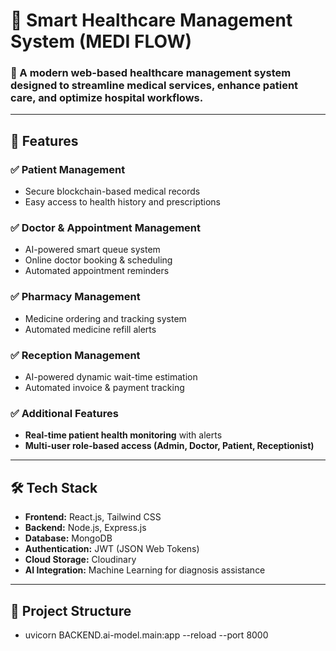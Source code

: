 # 🏥 Smart Healthcare Management System (MEDI FLOW)

### 🚀 A modern web-based healthcare management system designed to streamline medical services, enhance patient care, and optimize hospital workflows.

---

## 📌 Features
### ✅ **Patient Management**
- Secure blockchain-based medical records
- Easy access to health history and prescriptions

### ✅ **Doctor & Appointment Management**
- AI-powered smart queue system
- Online doctor booking & scheduling
- Automated appointment reminders

### ✅ **Pharmacy Management**
- Medicine ordering and tracking system
- Automated medicine refill alerts

### ✅ **Reception Management**
- AI-powered dynamic wait-time estimation
- Automated invoice & payment tracking

### ✅ **Additional Features**
- **Real-time patient health monitoring** with alerts
- **Multi-user role-based access (Admin, Doctor, Patient, Receptionist)**

---

## 🛠️ Tech Stack
- **Frontend:** React.js, Tailwind CSS
- **Backend:** Node.js, Express.js
- **Database:** MongoDB
- **Authentication:** JWT (JSON Web Tokens)
- **Cloud Storage:** Cloudinary
- **AI Integration:** Machine Learning for diagnosis assistance

---

## 📂 Project Structure

- uvicorn BACKEND.ai-model.main:app --reload --port 8000
